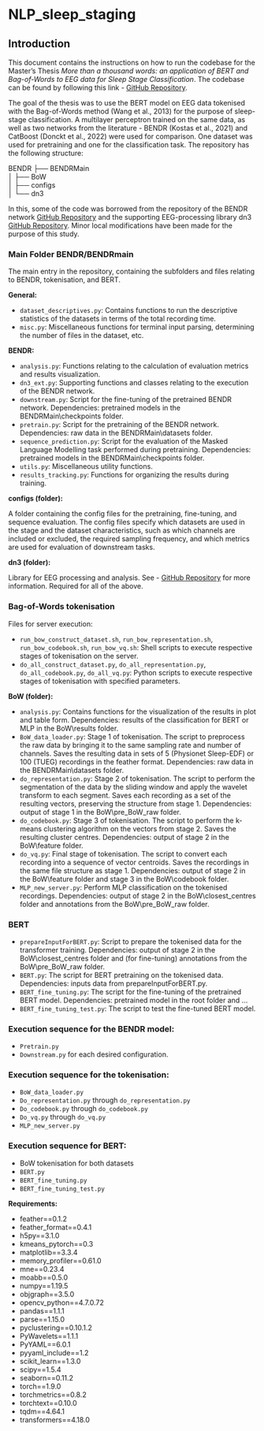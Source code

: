 # NLP_sleep_staging

## Introduction

This document contains the instructions on how to run the codebase for the Master’s Thesis *More than a thousand words: an application of BERT and Bag-of-Words to EEG data for Sleep Stage Classification*. The codebase can be found by following this link - [GitHub Repository](https://github.com/Grobulia/NLP_sleep_staging/).

The goal of the thesis was to use the BERT model on EEG data tokenised with the Bag-of-Words method (Wang et al., 2013) for the purpose of sleep-stage classification. A multilayer perceptron trained on the same data, as well as two networks from the literature - BENDR (Kostas et al., 2021) and CatBoost (Donckt et al., 2022) were used for comparison. One dataset was used for pretraining and one for the classification task. The repository has the following structure:

BENDR
├── BENDRMain                    
│   ├── BoW          
│   ├── configs         
│   └── dn3                


In this, some of the code was borrowed from the repository of the BENDR network [GitHub Repository](https://github.com/SPOClab-ca/BENDR) and the supporting EEG-processing library dn3 [GitHub Repository](https://github.com/SPOClab-ca/dn3). Minor local modifications have been made for the purpose of this study.

### Main Folder BENDR/BENDRmain

The main entry in the repository, containing the subfolders and files relating to BENDR, tokenisation, and BERT.

**General:**

- `dataset_descriptives.py`: Contains functions to run the descriptive statistics of the datasets in terms of the total recording time.
- `misc.py`: Miscellaneous functions for terminal input parsing, determining the number of files in the dataset, etc.

**BENDR:**

- `analysis.py`: Functions relating to the calculation of evaluation metrics and results visualization.
- `dn3_ext.py`: Supporting functions and classes relating to the execution of the BENDR network.
- `downstream.py`: Script for the fine-tuning of the pretrained BENDR network. Dependencies: pretrained models in the BENDRMain\checkpoints folder.
- `pretrain.py`: Script for the pretraining of the BENDR network. Dependencies: raw data in the BENDRMain\datasets folder.
- `sequence_prediction.py`: Script for the evaluation of the Masked Language Modelling task performed during pretraining. Dependencies: pretrained models in the BENDRMain\checkpoints folder.
- `utils.py`: Miscellaneous utility functions.
- `results_tracking.py`: Functions for organizing the results during training.

**configs (folder):**

A folder containing the config files for the pretraining, fine-tuning, and sequence evaluation. The config files specify which datasets are used in the stage and the dataset characteristics, such as which channels are included or excluded, the required sampling frequency, and which metrics are used for evaluation of downstream tasks.

**dn3 (folder):**

Library for EEG processing and analysis. See - [GitHub Repository](https://github.com/SPOClab-ca/dn3) for more information. Required for all of the above.

### Bag-of-Words tokenisation

Files for server execution:

- `run_bow_construct_dataset.sh`, `run_bow_representation.sh`, `run_bow_codebook.sh`, `run_bow_vq.sh`: Shell scripts to execute respective stages of tokenisation on the server.
- `do_all_construct_dataset.py`, `do_all_representation.py`, `do_all_codebook.py`, `do_all_vq.py`: Python scripts to execute respective stages of tokenisation with specified parameters.

**BoW (folder):**

- `analysis.py`: Contains functions for the visualization of the results in plot and table form. Dependencies: results of the classification for BERT or MLP in the BoW\results folder.
- `BoW_data_loader.py`: Stage 1 of tokenisation. The script to preprocess the raw data by bringing it to the same sampling rate and number of channels. Saves the resulting data in sets of 5 (Physionet Sleep-EDF) or 100 (TUEG) recordings in the feather format. Dependencies: raw data in the BENDRMain\datasets folder.
- `do_representation.py`: Stage 2 of tokenisation. The script to perform the segmentation of the data by the sliding window and apply the wavelet transform to each segment. Saves each recording as a set of the resulting vectors, preserving the structure from stage 1. Dependencies: output of stage 1 in the BoW\pre_BoW_raw folder.
- `do_codebook.py`: Stage 3 of tokenisation. The script to perform the k-means clustering algorithm on the vectors from stage 2. Saves the resulting cluster centres. Dependencies: output of stage 2 in the BoW\feature folder.
- `do_vq.py`: Final stage of tokenisation. The script to convert each recording into a sequence of vector centroids. Saves the recordings in the same file structure as stage 1. Dependencies: output of stage 2 in the BoW\feature folder and stage 3 in the BoW\codebook folder.
- `MLP_new_server.py`: Perform MLP classification on the tokenised recordings. Dependencies: output of stage 2 in the BoW\closest_centres folder and annotations from the BoW\pre_BoW_raw folder.

### BERT

- `prepareInputForBERT.py`: Script to prepare the tokenised data for the transformer training. Dependencies: output of stage 2 in the BoW\closest_centres folder and (for fine-tuning) annotations from the BoW\pre_BoW_raw folder.
- `BERT.py`: The script for BERT pretraining on the tokenised data. Dependencies: inputs data from prepareInputForBERT.py.
- `BERT_fine_tuning.py`: The script for the fine-tuning of the pretrained BERT model. Dependencies: pretrained model in the root folder and ...
- `BERT_fine_tuning_test.py`: The script to test the fine-tuned BERT model.

### Execution sequence for the BENDR model:

- `Pretrain.py`
- `Downstream.py` for each desired configuration.

### Execution sequence for the tokenisation:

- `BoW_data_loader.py`
- `Do_representation.py` through `do_representation.py`
- `Do_codebook.py` through `do_codebook.py`
- `Do_vq.py` through `do_vq.py`
- `MLP_new_server.py`

### Execution sequence for BERT:

- BoW tokenisation for both datasets
- `BERT.py`
- `BERT_fine_tuning.py`
- `BERT_fine_tuning_test.py`

**Requirements:**

- feather==0.1.2
- feather_format==0.4.1
- h5py==3.1.0
- kmeans_pytorch==0.3
- matplotlib==3.3.4
- memory_profiler==0.61.0
- mne==0.23.4
- moabb==0.5.0
- numpy==1.19.5
- objgraph==3.5.0
- opencv_python==4.7.0.72
- pandas==1.1.1
- parse==1.15.0
- pyclustering==0.10.1.2
- PyWavelets==1.1.1
- PyYAML==6.0.1
- pyyaml_include==1.2
- scikit_learn==1.3.0
- scipy==1.5.4
- seaborn==0.11.2
- torch==1.9.0
- torchmetrics==0.8.2
- torchtext==0.10.0
- tqdm==4.64.1
- transformers==4.18.0
